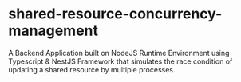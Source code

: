 # shared-resource-concurrency-management
A Backend Application built on NodeJS Runtime Environment using Typescript &amp; NestJS Framework that simulates the race condition of updating a shared resource by multiple processes.
